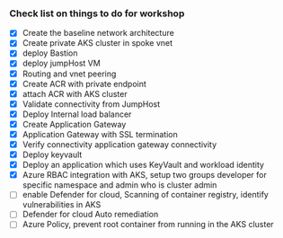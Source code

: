 ### Check list on things to do for workshop

- [x] Create the baseline network architecture
- [x] Create private AKS cluster in spoke vnet
- [x] deploy Bastion
- [x] deploy jumpHost VM
- [x] Routing and vnet peering
- [x] Create ACR with private endpoint
- [x] attach ACR with AKS cluster
- [x] Validate connectivity from JumpHost
- [x] Deploy Internal load balancer
- [x] Create Application Gateway
- [x] Application Gateway with SSL termination
- [x] Verify connectivity application gateway connectivity
- [x] Deploy keyvault
- [x] Deploy an application which uses KeyVault and workload identity
- [x] Azure RBAC integration with AKS, setup two groups developer for specific namespace and admin who is cluster admin
- [ ] enable Defender for cloud, Scanning of container registry, identify vulnerabilities in AKS
- [ ] Defender for cloud Auto remediation
- [ ] Azure Policy, prevent root container from running in the AKS cluster
